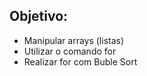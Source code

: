 ## Objetivo:

<ul>
  <li>Manipular arrays (listas)</li>
  <li>Utilizar o comando for</li>
  <li>Realizar for com Buble Sort</li>
</ul>
